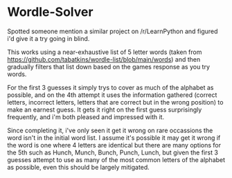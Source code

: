 # Wordle-Solver

Spotted someone mention a similar project on /r/LearnPython and figured i'd give it a try going in blind.

This works using a near-exhaustive list of 5 letter words (taken from https://github.com/tabatkins/wordle-list/blob/main/words) and then gradually filters that list down based on the games response as you try words.

For the first 3 guesses it simply trys to cover as much of the alphabet as possible, and on the 4th attempt it uses the information gathered (correct letters, incorrect letters, letters that are correct but in the wrong position) to make an earnest guess. It gets it right on the first guess surprisingly frequently, and i'm both pleased and impressed with it.

Since completing it, i've only seen it get it wrong on rare occassions the word isn't in the initial word list. I assume it's possible it may get it wrong if the word is one where 4 letters are identical but there are many options for the 5th such as Hunch, Munch, Bunch, Punch, Lunch, but given the first 3 guesses attempt to use as many of the most common letters of the alphabet as possible, even this should be largely mitigated.
